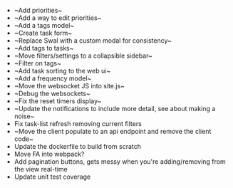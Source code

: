 - ~Add priorities~
- ~Add a way to edit priorities~
- ~Add a tags model~
- ~Create task form~
- ~Replace Swal with a custom modal for consistency~
- ~Add tags to tasks~
- ~Move filters/settings to a collapsible sidebar~
- ~Filter on tags~
- ~Add task sorting to the web ui~
- ~Add a frequency model~
- ~Move the websocket JS into site.js~
- ~Debug the websockets~
- ~Fix the reset timers display~
- ~Update the notifications to include more detail, see about making a noise~
- Fix task-list refresh removing current filters
- ~Move the client populate to an api endpoint and remove the client code~
- Update the dockerfile to build from scratch
- Move FA into webpack?
- Add pagination buttons, gets messy when you're adding/removing from the view real-time
- Update unit test coverage
